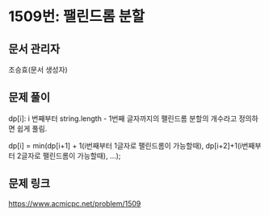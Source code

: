 # 1509번: 팰린드롬 분할
## 문서 관리자
조승효(문서 생성자)
## 문제 풀이
dp[i]: i 번째부터 string.length - 1번째 글자까지의 팰린드롬 분할의 개수라고 정의하면 쉽게 풀림.

dp[i] = min(dp[i+1] + 1(i번째부터 1글자로 팰린드롬이 가능할때), dp[i+2]+1(i번째부터 2글자로 팰린드롬이 가능할때), ...);
## 문제 링크
https://www.acmicpc.net/problem/1509
